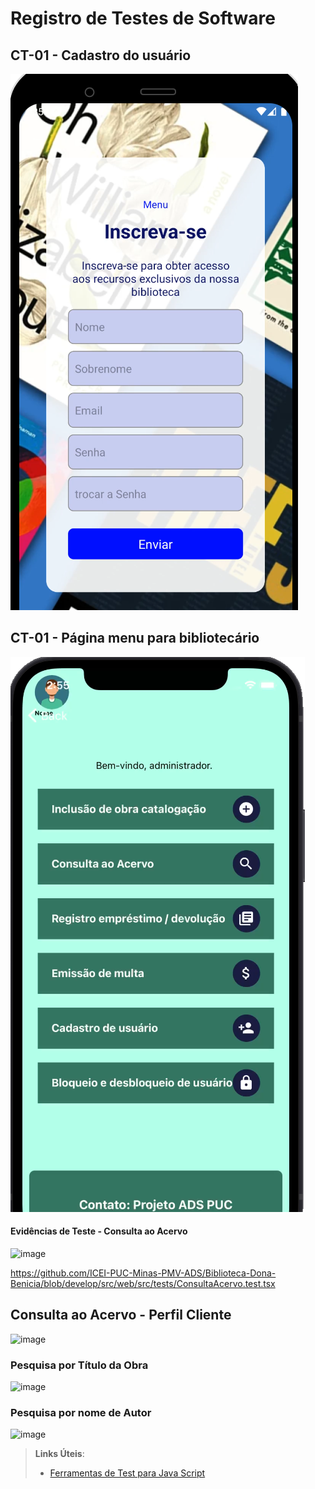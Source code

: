 # Registro de Testes de Software

## CT-01 - Cadastro do usuário 

![Cadastre-se](https://github.com/ICEI-PUC-Minas-PMV-ADS/Biblioteca-Dona-Benicia/blob/main/docs/img/cadastro.png)

## CT-01 - Página menu para bibliotecário  

![Página menu para bibliotecário ](https://github.com/ICEI-PUC-Minas-PMV-ADS/Biblioteca-Dona-Benicia/blob/main/docs/img/Bibliotecario.png)

#### Evidências de Teste - Consulta ao Acervo

![image](https://github.com/ICEI-PUC-Minas-PMV-ADS/Biblioteca-Dona-Benicia/assets/61097764/9698ce4a-efb9-4b1e-9480-47dda3cdc7e1)

https://github.com/ICEI-PUC-Minas-PMV-ADS/Biblioteca-Dona-Benicia/blob/develop/src/web/src/tests/ConsultaAcervo.test.tsx



## Consulta ao Acervo - Perfil Cliente

![image](https://github.com/ICEI-PUC-Minas-PMV-ADS/Biblioteca-Dona-Benicia/assets/81052476/b99520ac-51dd-46e3-9759-de9ae4bad729)

### Pesquisa por Título da Obra

![image](https://github.com/ICEI-PUC-Minas-PMV-ADS/Biblioteca-Dona-Benicia/assets/81052476/64333cf9-3212-4a88-8399-a886c1893253)

### Pesquisa por nome de Autor

![image](https://github.com/ICEI-PUC-Minas-PMV-ADS/Biblioteca-Dona-Benicia/assets/81052476/628e3ab3-374f-40f5-b534-74e331b00aae)


> **Links Úteis**:
> - [Ferramentas de Test para Java Script](https://geekflare.com/javascript-unit-testing/)
